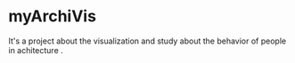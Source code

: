 # myArchiVis
It's a project about the visualization and study about the behavior of people in achitecture .
